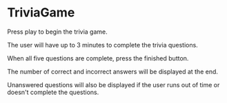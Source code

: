 # TriviaGame

Press play to begin the trivia game.

The user will have up to 3 minutes to complete the trivia questions.

When all five questions are complete, press the finished button.

The number of correct and incorrect answers will be displayed at the end. 

Unanswered questions will also be displayed if the user runs out of time or doesn't complete the questions. 
